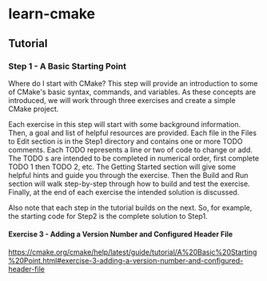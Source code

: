 # learn-cmake

## Tutorial

### Step 1 - A Basic Starting Point 

Where do I start with CMake? This step will provide an introduction to some of CMake's basic syntax, commands, and variables. As these concepts are introduced, we will work through three exercises and create a simple CMake project.

Each exercise in this step will start with some background information. Then, a goal and list of helpful resources are provided. Each file in the Files to Edit section is in the Step1 directory and contains one or more TODO comments. Each TODO represents a line or two of code to change or add. The TODO s are intended to be completed in numerical order, first complete TODO 1 then TODO 2, etc. The Getting Started section will give some helpful hints and guide you through the exercise. Then the Build and Run section will walk step-by-step through how to build and test the exercise. Finally, at the end of each exercise the intended solution is discussed.

Also note that each step in the tutorial builds on the next. So, for example, the starting code for Step2 is the complete solution to Step1.


#### Exercise 3 - Adding a Version Number and Configured Header File

https://cmake.org/cmake/help/latest/guide/tutorial/A%20Basic%20Starting%20Point.html#exercise-3-adding-a-version-number-and-configured-header-file
